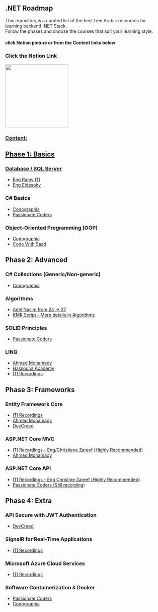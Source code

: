 ## .NET Roadmap

This repository is a curated list of the best free Arabic resources for learning backend .NET Stack.
<br>
Follow the phases and choose the courses that suit your learning style.
#### click Notion picture or from the Content links below

### Click the Notion Link

<p align="left"> 
  <a href="https://foregoing-sunshine-22c.notion.site/Dot-Net-Back-End-Developer-RoadMap-108abbeedc9580888d75e84ba465e9fd">
    <img src="https://github.com/user-attachments/assets/294e4b6c-fea2-4b1d-b093-5428296ad1dc" height="200"/>
</p>

### Content:

## Phase 1: Basics

### Database / SQL Server
- [Eng Ramy ITI](https://youtube.com/playlist?list=PLoRh0POuk1Rw-BZU-DPI6cA_c5W9_2uF_&si=ar2HDGvREar0xoEy)
- [Eng Eldesoky](https://www.youtube.com/playlist?list=PL1DUmTEdeA6J6oDLTveTt4Z7E5qEfFluE)
  
### C# Basics
- [Codographia](https://youtube.com/playlist?list=PLX1bW_GeBRhCU9l7examhVrARmXHHRrLR&si=fb-w5dS3XwPl8N7E)
- [Passionate Coders](https://www.youtube.com/playlist?list=PLsV97AQt78NT0H8J71qe7edwRpAirfqOI)

### Object-Oriented Programming (OOP)
- [Codographia](https://youtube.com/playlist?list=PLX1bW_GeBRhAfq0EsDHH4YemBAd6G-H75&si=Doy7YZ6XG9rfsIjA)
- [Code With Saad](https://www.youtube.com/playlist?list=PLZyQU-WOzZF3s6vZ5ekPcJ1w-7C4Iz2S5)

## Phase 2: Advanced

### C# Collections (Generic/Non-generic)
- [Codographia](https://www.youtube.com/playlist?list=PLX1bW_GeBRhBbnebNayUDYlQJRBKwZKlo)
  
### Algorithms
- [Adel Nasim from 24 -> 37](https://www.youtube.com/playlist?list=PLCInYL3l2AajqOUW_2SwjWeMwf4vL4RSp)
- [KMR Script - More details in Algorithms](https://youtube.com/playlist?list=PLL2zWZTDFZzjxarUL23ydiOgibhRipGYC&si=6ZVmL5yys_zh8qej)

### SOLID Principles
- [Passionate Coders](https://youtube.com/playlist?list=PLsV97AQt78NRT1GmH2EJ-o-2_ILFM9feq&si=EmmWzD2CXg-rYZ1M)

### LINQ
- [Ahmed Mohamady](https://www.youtube.com/playlist?list=PLqPejUavRNTXdgLMPnCwqriZX1yZ_Kgib)
- [Hassouna Academy](https://www.youtube.com/playlist?list=PLHIfW1KZRIfnW4RDln5tzw6htvNhnkr7t)
- [ITI Recordings](https://www.youtube.com/playlist?list=PLesfn4TAj57XPaxXcGQ2mmBGyfvrvV_Aa)

## Phase 3: Frameworks

### Entity Framework Core
- [ITI Recordings](https://www.youtube.com/playlist?list=PLesfn4TAj57WisNpNGLPCS1donYYAEQSI)
- [Ahmed Mohamady](https://www.youtube.com/playlist?list=PLqPejUavRNTVSVQ5k3UUMgj3RP8Qczwve)
- [DevCreed](https://www.youtube.com/playlist?list=PL62tSREI9C-cHV28v-EqWinveTTAos8Pp)

### ASP.NET Core MVC
- [ITI Recordings - Eng/Christiene Zareef (Highly Recommended)](https://drive.google.com/drive/u/0/folders/1HZwQYm-ME578H8ANkv9w4167NDCRWecF?fbclid=IwAR1lCISZUSWI-3cMJC7Y22yCw0iMgn_0Ra2VuSVnLTCaBWV-13e-CFUbKNg)
- [Ahmed Mohamady](https://www.youtube.com/playlist?list=PLqPejUavRNTWqGYP-f1pHkbLYdbqi_Uhg)

### ASP.NET Core API
- [ITI Recordings - Eng Christine Zareef (Highly Recommended)](https://youtube.com/playlist?list=PLesfn4TAj57VzTrrGkOKWbNOOrUCdSQGo&si=IH-GyfrRzYhF-QXY)
- [Passionate Coders (Still recording)](https://www.youtube.com/playlist?list=PLsV97AQt78NQ8E7cEqovH0zLYRJgJahGh)

## Phase 4: Extra

### API Secure with JWT Authentication
- [DevCreed](https://www.youtube.com/playlist?list=PL62tSREI9C-eYNE1Pyw0yv1tETs5V8WGd)

### SignalR for Real-Time Applications
- [ITI Recordings](https://www.youtube.com/playlist?list=PLesfn4TAj57WLtiWtHP1Xkel7WD6QHvpe)

### Microsoft Azure Cloud Services
- [ITI Recordings](https://youtube.com/playlist?list=PLesfn4TAj57WWPBzcEIGEfwzCPpw27-Lu&si=JjZf80QVb0XGxXAc)

### Software Containerization & Docker
- [Passionate Coders](https://www.youtube.com/playlist?list=PLsV97AQt78NTJTBGKI0GE3eJc2Q_SC2B-)
- [Codographia](https://www.youtube.com/playlist?list=PLX1bW_GeBRhCS2TJvGgu38P-Rf9aNXKZD)
